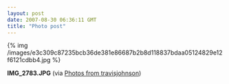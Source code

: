 ```yaml
---
layout: post
date: 2007-08-30 06:36:11 GMT
title: "Photo post"
---
```

{% img /images/e3c309c87235bcb36de381e86687b2b8d118837bdaa05124829e12f6121cdbb4.jpg %}

<b>IMG_2783.JPG</b> (via <a href="http://www.flickr.com/photos/travisjohnson/1273798210/">Photos from travisjohnson</a>)